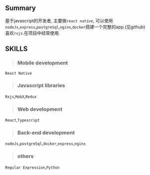 ## Summary
基于javascript的开发者, 主要做`react native`, 可以使用`nodeJs`,`express`,`postgreSql`,`nginx`,`docker`搭建一个完整的app.(见github)
<br/>喜欢`rxjs`.在项目中经常使用.
<br/>


## SKILLS
> ### Mobile development
`React Native`
> ### Javascript libraries
`Rxjs`,`MobX`,`Redux`
> ### Web development
`React`,`Typescript`
> ### Back-end development
`nodeJs`,`postgreSql`,`docker`,`express`,`nginx`
> ### others
`Regular Expression`,`Python`
